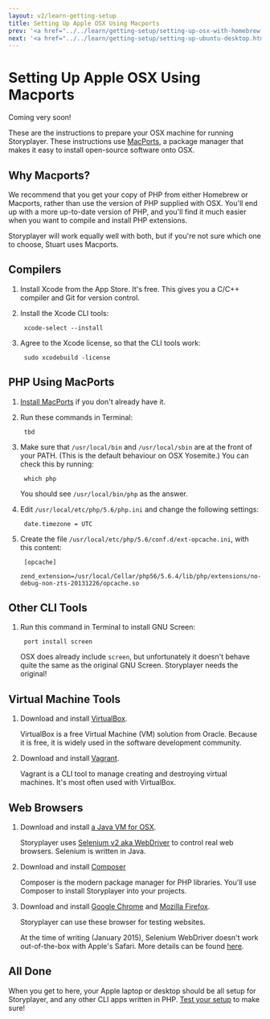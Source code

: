 ```yaml
---
layout: v2/learn-getting-setup
title: Setting Up Apple OSX Using Macports
prev: '<a href="../../learn/getting-setup/setting-up-osx-with-homebrew.html">Prev: Setting Up Apple OSX Using Homebrew</a>'
next: '<a href="../../learn/getting-setup/setting-up-ubuntu-desktop.html">Next: Setting Up Ubuntu Desktop</a>'
---
```


# Setting Up Apple OSX Using Macports

Coming very soon!

These are the instructions to prepare your OSX machine for running Storyplayer. These instructions use [MacPorts](http://www.macports.org), a package manager that makes it easy to install open-source software onto OSX.

## Why Macports?

We recommend that you get your copy of PHP from either Homebrew or Macports, rather than use the version of PHP supplied with OSX. You'll end up with a more up-to-date version of PHP, and you'll find it much easier when you want to compile and install PHP extensions.

Storyplayer will work equally well with both, but if you're not sure which one to choose, Stuart uses Macports.

## Compilers

1. Install Xcode from the App Store. It's free. This gives you a C/C++ compiler and Git for version control.
1. Install the Xcode CLI tools:

        xcode-select --install

1. Agree to the Xcode license, so that the CLI tools work:

        sudo xcodebuild -license

## PHP Using MacPorts

1. [Install MacPorts](http://www.macports.org) if you don't already have it.
1. Run these commands in Terminal:

        tbd

1. Make sure that `/usr/local/bin` and `/usr/local/sbin` are at the front of your PATH. (This is the default behaviour on OSX Yosemite.)  You can check this by running:

        which php

    You should see `/usr/local/bin/php` as the answer.

1. Edit `/usr/local/etc/php/5.6/php.ini` and change the following settings:

        date.timezone = UTC

1. Create the file `/usr/local/etc/php/5.6/conf.d/ext-opcache.ini`, with this content:

        [opcache]
        zend_extension=/usr/local/Cellar/php56/5.6.4/lib/php/extensions/no-debug-non-zts-20131226/opcache.so

## Other CLI Tools

1. Run this command in Terminal to install GNU Screen:

        port install screen

   OSX does already include `screen`, but unfortunately it doesn't behave quite the same as the original GNU Screen. Storyplayer needs the original!

## Virtual Machine Tools

1. Download and install [VirtualBox](http://virtualbox.org).

   VirtualBox is a free Virtual Machine (VM) solution from Oracle.  Because it is free, it is widely used in the software development community.

1. Download and install [Vagrant](http://vagrantup.com).

   Vagrant is a CLI tool to manage creating and destroying virtual machines.  It's most often used with VirtualBox.

## Web Browsers

1. Download and install [a Java VM for OSX](http://www.java.com).

   Storyplayer uses [Selenium v2 aka WebDriver](http://www.seleniumhq.org) to control real web browsers. Selenium is written in Java.

1. Download and install [Composer](https://getcomposer.org/download/)

   Composer is the modern package manager for PHP libraries. You'll use Composer to install Storyplayer into your projects.

1. Download and install [Google Chrome](https://www.google.com/chrome/) and [Mozilla Firefox](https://www.mozilla.org).

   Storyplayer can use these browser for testing websites.

   At the time of writing (January 2015), Selenium WebDriver doesn't work out-of-the-box with Apple's Safari. More details can be found [here](../../using/web-browsers/osx-safari.html).

## All Done

When you get to here, your Apple laptop or desktop should be all setup for Storyplayer, and any other CLI apps written in PHP. [Test your setup](testing-your-setup.html) to make sure!
